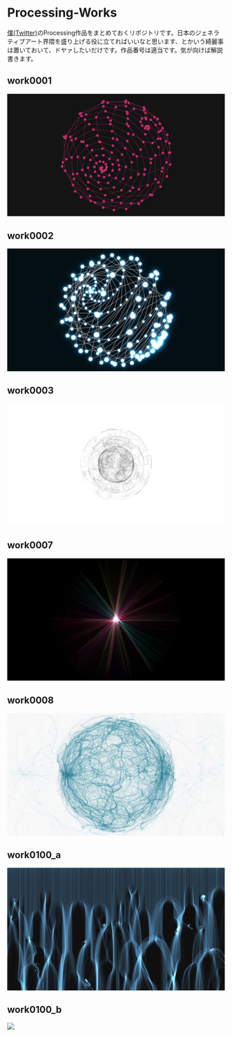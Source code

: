 # Processing-Works

[僕(Twitter)](https://twitter.com/)のProcessing作品をまとめておくリポジトリです。日本のジェネラティブアート界隈を盛り上げる役に立てればいいなと思います、とかいう綺麗事は置いておいて、ドヤァしたいだけです。作品番号は適当です。気が向けば解説書きます。

## work0001
![](./img/work0001.jpg)

## work0002
![](./img/work0002.jpg)

## work0003
![](./img/work0003.jpg)

## work0007
![](./img/work0007.jpg)

## work0008
![](./img/work0008.jpg)

## work0100_a
![](./img/work0100_a.jpg)

## work0100_b
![](./img/work0100_b.jpg)

